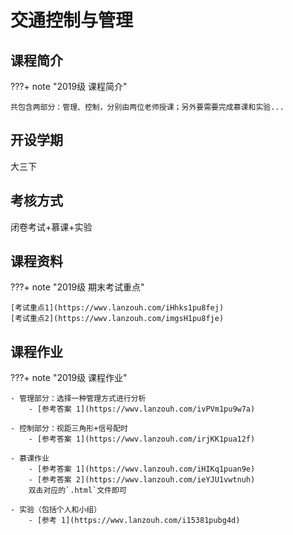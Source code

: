 # 交通控制与管理

## 课程简介

???+ note "2019级 课程简介"

    共包含两部分：管理、控制，分别由两位老师授课；另外要需要完成慕课和实验...

## 开设学期

大三下

## 考核方式

闭卷考试+慕课+实验

## 课程资料

???+ note "2019级 期末考试重点"

    [考试重点1](https://wwv.lanzouh.com/iHhks1pu8fej)
    [考试重点2](https://wwv.lanzouh.com/imgsH1pu8fje)

## 课程作业

???+ note "2019级 课程作业"

    - 管理部分：选择一种管理方式进行分析
        - [参考答案 1](https://wwv.lanzouh.com/ivPVm1pu9w7a)
    
    - 控制部分：视距三角形+信号配时
        - [参考答案 1](https://wwv.lanzouh.com/irjKK1pua12f)
    
    - 慕课作业
        - [参考答案 1](https://wwv.lanzouh.com/iHIKq1puan9e)
        - [参考答案 2](https://wwv.lanzouh.com/ieYJU1vwtnuh)
        双击对应的`.html`文件即可
        
    - 实验（包括个人和小组）
        - [参考 1](https://wwv.lanzouh.com/i15381pubg4d)
